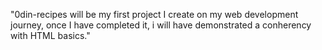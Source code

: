 "0din-recipes will be my first project I create on my web development journey, once I have completed it, i will have demonstrated a conherency with HTML basics."